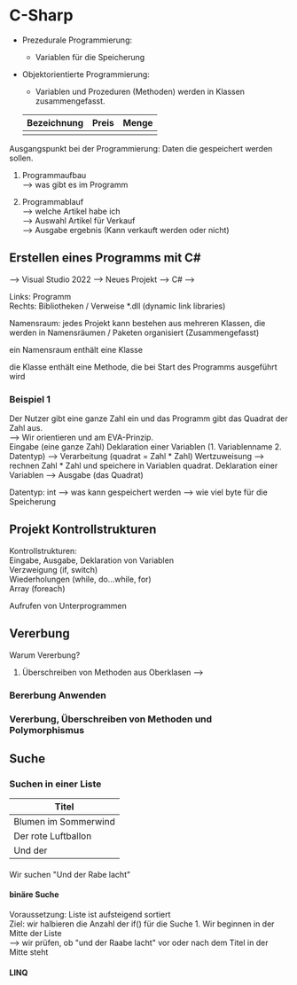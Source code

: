 # C-Sharp

+ Prezedurale Programmierung: 
    + Variablen für die Speicherung


+ Objektorientierte Programmierung:
    + Variablen und Prozeduren (Methoden) werden in Klassen zusammengefasst.
    
    |Bezeichnung|Preis|Menge|
    |---|---|---|
    ||||

Ausgangspunkt bei der Programmierung: Daten die gespeichert werden sollen.


1. Programmaufbau  
--> was gibt es im Programm

2. Programmablauf  
--> welche Artikel habe ich  
--> Auswahl Artikel für Verkauf  
--> Ausgabe ergebnis (Kann verkauft werden oder nicht)

## Erstellen eines Programms mit C#
--> Visual Studio 2022 --> Neues Projekt --> C# -->

Links: Programm  
Rechts: Bibliotheken / Verweise *.dll (dynamic link libraries)

Namensraum: jedes Projekt kann bestehen aus mehreren Klassen, die werden in Namensräumen / Paketen organisiert (Zusammengefasst)

ein Namensraum enthält eine Klasse

die Klasse enthält eine Methode, die bei Start des Programms ausgeführt wird

### Beispiel 1
Der Nutzer gibt eine ganze Zahl ein und das Programm gibt das Quadrat der Zahl aus.  
--> Wir orientieren und am EVA-Prinzip.  
Eingabe (eine ganze Zahl) Deklaration einer Variablen (1. Variablenname 2. Datentyp) --> Verarbeitung (quadrat = Zahl * Zahl) Wertzuweisung --> rechnen Zahl * Zahl und speichere in Variablen quadrat. Deklaration einer Variablen --> Ausgabe (das Quadrat)

Datentyp: int
--> was kann gespeichert werden
--> wie viel byte für die Speicherung

## Projekt Kontrollstrukturen
Kontrollstrukturen:  
Eingabe, Ausgabe, Deklaration von Variablen  
Verzweigung (if, switch)  
Wiederholungen (while, do...while, for)  
Array (foreach)

Aufrufen von Unterprogrammen


## Vererbung
Warum Vererbung?  
1. Überschreiben von Methoden aus Oberklasen --> 

### Bererbung Anwenden

### Vererbung, Überschreiben von Methoden und Polymorphismus 

## Suche

### Suchen in einer Liste
|Titel|
|---|
|Blumen im Sommerwind|
|Der rote Luftballon|
|Und der |
####  
Wir suchen "Und der Rabe lacht"

#### binäre Suche
Voraussetzung: Liste ist aufsteigend sortiert  
Ziel: wir halbieren die Anzahl der if() für die Suche
    1. Wir beginnen in der Mitte der Liste  
    --> wir prüfen, ob "und der Raabe lacht" vor oder nach dem Titel in der Mitte steht

#### LINQ